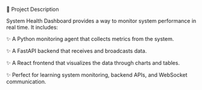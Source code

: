 🚀 Project Description

System Health Dashboard provides a way to monitor system performance in real time.
It includes:

✨ A Python monitoring agent that collects metrics from the system.

✨ A FastAPI backend that receives and broadcasts data.

✨ A React frontend that visualizes the data through charts and tables.

✨ Perfect for learning system monitoring, backend APIs, and WebSocket communication.
